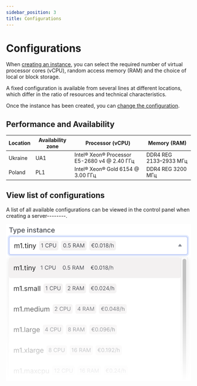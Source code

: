 ```yaml
---
sidebar_position: 3
title: Configurations
---
```


# Configurations

When [creating an instance](/control-panel/cloud-platform/instances/create-an-instance), you can select the required number of virtual processor cores (vCPU), random access memory (RAM) and the choice of local or block storage.

A fixed configuration is available from several lines at different locations, which differ in the ratio of resources and technical characteristics.

Once the instance has been created, you can [change the configuration](/control-panel/cloud-platform/instances/management-instance).

## Performance and Availability

| Location       | Availability zone | Processor (vCPU)                             | Memory (RAM)           |
|----------------|-------------------|----------------------------------------------|------------------------|
| Ukraine        | UA1               | Intel® Xeon® Processor E5-2680 v4 @ 2.40 ГГц | DDR4 REG 2133–2933 МГц |
| Poland         | PL1               | Intel® Xeon® Gold 6154 @ 3.00 ГГц            | DDR4 REG 3200 МГц      |

## View list of configurations

A list of all available configurations can be viewed in the control panel when creating a server--------.

![](../img/ic-instance-5.svg)

